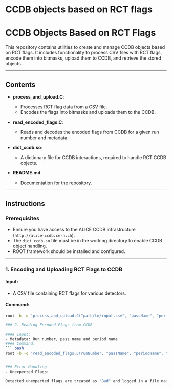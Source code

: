 # CCDB objects based on RCT flags 

# CCDB Objects Based on RCT Flags

This repository contains utilities to create and manage CCDB objects based on RCT flags. It includes functionality to process CSV files with RCT flags, encode them into bitmasks, upload them to CCDB, and retrieve the stored objects.

---

## Contents

- **process_and_upload.C**: 
  - Processes RCT flag data from a CSV file.
  - Encodes the flags into bitmasks and uploads them to the CCDB.

- **read_encoded_flags.C**: 
  - Reads and decodes the encoded flags from CCDB for a given run number and metadata.

- **dict_ccdb.so**: 
  - A dictionary file for CCDB interactions, required to handle RCT CCDB objects.

- **README.md**: 
  - Documentation for the repository.

---

## Instructions

### Prerequisites

- Ensure you have access to the ALICE CCDB infrastructure (`http://alice-ccdb.cern.ch`).
- The `dict_ccdb.so` file must be in the working directory to enable CCDB object handling.
- ROOT framework should be installed and configured.

---

### 1. Encoding and Uploading RCT Flags to CCDB

#### Input:
- A CSV file containing RCT flags for various detectors.

#### Command:
```bash
root -b -q 'process_and_upload.C("path/to/input.csv", "passName", "periodName", "YourCCDBPath")'

### 2. Reading Encoded Flags from CCDB

#### Input:
- Metadata: Run number, pass name and period name
#### Command: 
``` bash
root -b -q 'read_encoded_flags.C(runNumber, "passName", "periodName", "YourCCDBPath")'


### Error Handling
- Unexpected Flags:

Detected unexpected flags are treated as "Bad" and logged in a file named unexpected_flags_YYYYMMDD_HHMMSS.log.

